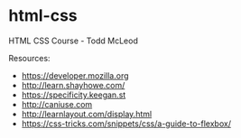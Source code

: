 # html-css
HTML CSS Course - Todd McLeod

Resources:

* https://developer.mozilla.org
* http://learn.shayhowe.com/
* https://specificity.keegan.st
* http://caniuse.com
* http://learnlayout.com/display.html
* https://css-tricks.com/snippets/css/a-guide-to-flexbox/
